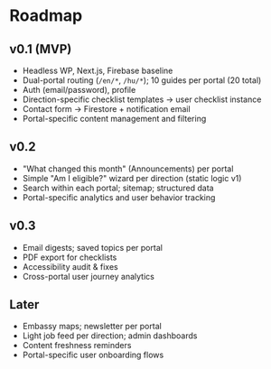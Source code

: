 # Roadmap

## v0.1 (MVP)
- Headless WP, Next.js, Firebase baseline
- Dual-portal routing (`/en/*`, `/hu/*`); 10 guides per portal (20 total)
- Auth (email/password), profile
- Direction-specific checklist templates → user checklist instance
- Contact form → Firestore + notification email
- Portal-specific content management and filtering

## v0.2
- "What changed this month" (Announcements) per portal
- Simple "Am I eligible?" wizard per direction (static logic v1)
- Search within each portal; sitemap; structured data
- Portal-specific analytics and user behavior tracking

## v0.3
- Email digests; saved topics per portal
- PDF export for checklists
- Accessibility audit & fixes
- Cross-portal user journey analytics

## Later
- Embassy maps; newsletter per portal
- Light job feed per direction; admin dashboards
- Content freshness reminders
- Portal-specific user onboarding flows